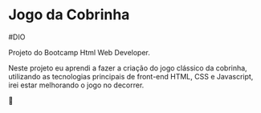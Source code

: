 # Jogo da Cobrinha



#DIO

Projeto do Bootcamp Html Web Developer.

Neste projeto eu aprendi a fazer a criação do jogo clássico da cobrinha, utilizando as tecnologias principais de front-end HTML, CSS e Javascript, irei estar melhorando o jogo no decorrer.



:rocket: